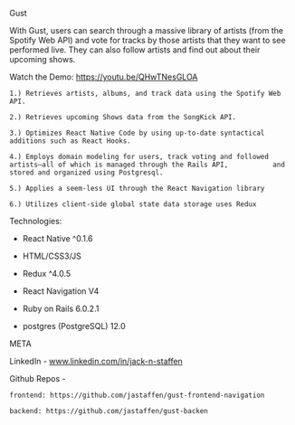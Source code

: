 Gust

  With Gust, users can search through a massive library of artists (from the Spotify Web API) and 
  vote for tracks by those artists that they want to see performed live. They can also follow artists and find out 
  about their upcoming shows.

Watch the Demo: https://youtu.be/QHwTNesGLOA

    1.) Retrieves artists, albums, and track data using the Spotify Web API.

    2.) Retrieves upcoming Shows data from the SongKick API.

    3.) Optimizes React Native Code by using up-to-date syntactical additions such as React Hooks.

    4.) Employs domain modeling for users, track voting and followed artists—all of which is managed through the Rails API,           and stored and organized using Postgresql.

    5.) Applies a seem-less UI through the React Navigation library

    6.) Utilizes client-side global state data storage uses Redux

Technologies:

  - React Native ^0.1.6
  
  - HTML/CSS3/JS 
  
  - Redux ^4.0.5
  
  - React Navigation V4
  
  - Ruby on Rails 6.0.2.1
  
  - postgres (PostgreSQL) 12.0
  
  
META

  LinkedIn - www.linkedin.com/in/jack-n-staffen

  Github Repos -

    frontend: https://github.com/jastaffen/gust-frontend-navigation

    backend: https://github.com/jastaffen/gust-backen
